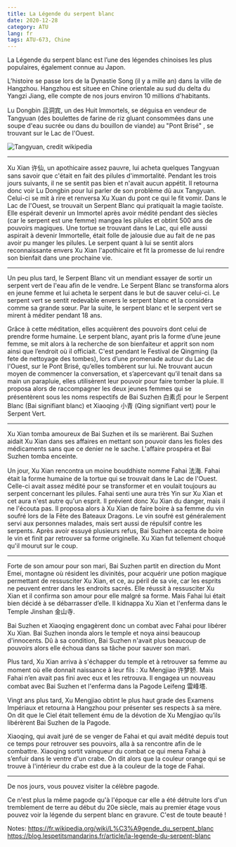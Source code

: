 ```yaml
---
title: La Légende du serpent blanc
date: 2020-12-28
category: ATU
lang: fr
tags: ATU-673, Chine
---
```


La Légende du serpent blanc est l’une des légendes chinoises les plus populaires, également connue au Japon.

L’histoire se passe lors de la Dynastie Song (il y a mille an) dans la ville de Hangzhou.
Hangzhou est situee en Chine orientale au sud du delta du Yangzi Jiang, elle compte de nos jours environ 10 millions d'habitants.

Lu Dongbin 吕洞宾, un des Huit Immortels, se déguisa en vendeur de Tangyuan (des boulettes de farine de riz gluant consommées dans une soupe d'eau sucrée ou dans du bouillon de viande) 
au "Pont Brisé" , se trouvant sur le Lac de l'Ouest. 

![Tangyuan, credit wikipedia](https://upload.wikimedia.org/wikipedia/commons/thumb/3/34/Pumpkin_tangyuan_%28%E6%B1%A4%E5%9C%86%29_with_red_bean_baste_and_black_sesame_fillings.jpg/420px-Pumpkin_tangyuan_%28%E6%B1%A4%E5%9C%86%29_with_red_bean_baste_and_black_sesame_fillings.jpg)

---

Xu Xian 许仙, un apothicaire assez pauvre, lui acheta quelques Tangyuan sans savoir que c'était en fait des pilules d'immortalité. 
Pendant les trois jours suivants, il ne se sentit pas bien et n'avait aucun appétit. 
Il retourna donc voir Lu Dongbin pour lui parler de son problème dû aux Tangyuan. Celui-ci se mit à rire et renversa Xu Xuan du pont ce qui le fit vomir.
Dans le Lac de l'Ouest, se trouvait un Serpent Blanc qui pratiquait la magie taoïste. 
Elle espérait devenir un Immortel après avoir médité pendant des siècles (car le serpent est une femme) mangea les pilules et obtint 500 ans de pouvoirs magiques. 
Une tortue se trouvant dans le Lac, qui elle aussi aspirait à devenir Immortelle, était folle de jalousie due au fait de ne pas avoir pu manger les pilules. 
Le serpent quant à lui se sentit alors reconnaissante envers Xu Xian l'apothicaire et fit la promesse de lui rendre son bienfait dans une prochaine vie. 

---

Un peu plus tard, le Serpent Blanc vit un mendiant essayer de sortir un serpent vert de l'eau afin de le vendre. 
Le Serpent Blanc se transforma alors en jeune femme et lui acheta le serpent dans le but de sauver celui-ci. 
Le serpent vert se sentit redevable envers le serpent blanc et la considéra comme sa grande sœur.
Par la suite, le serpent blanc et le serpent vert se mirent à méditer pendant 18 ans. 

Grâce à cette méditation, elles acquièrent des pouvoirs dont celui de prendre forme humaine.
Le serpent blanc, ayant pris la forme d’une jeune femme, se mit alors à la recherche de son bienfaiteur et apprit son nom ainsi que l’endroit où il officiait.
C'est pendant le Festival de Qingming (la fete de nettoyage des tombes), lors d’une promenade autour du Lac de l'Ouest, sur le Pont Brisé, qu’elles tombèrent sur lui. 
Ne trouvant aucun moyen de commencer la conversation, et s’apercevant qu’il tenait dans sa main un parapluie, elles utilisèrent leur pouvoir pour faire tomber la pluie.
Il proposa alors de raccompagner les deux jeunes femmes qui se présentèrent sous les noms respectifs de Bai Suzhen 白素贞 pour le Serpent Blanc (Bai signifiant blanc) 
et Xiaoqing 小青 (Qing signifiant vert) pour le Serpent Vert.

---

Xu Xian tomba amoureux de Bai Suzhen et ils se marièrent. 
Bai Suzhen aidait Xu Xian dans ses affaires en mettant son pouvoir dans les fioles des médicaments sans que ce denier ne le sache. 
L'affaire prospéra et Bai Suzhen tomba enceinte.

Un jour, Xu Xian rencontra un moine bouddhiste nomme Fahai 法海. 
Fahai était la forme humaine de la tortue qui se trouvait dans le Lac de l'Ouest. 
Celle-ci avait assez médité pour se transformer et en voulait toujours au serpent concernant les pilules. 
Fahai senti une aura très Yin sur Xu Xian et cet aura n'est autre qu'un esprit. 
Il prévient donc Xu Xian du danger, mais il ne l'écouta pas. Il proposa alors à Xu Xian de faire boire à sa femme du vin soufré lors de la Fête des Bateaux Dragons. 
Le vin soufré est généralement servi aux personnes malades, mais sert aussi de répulsif contre les serpents. 
Après avoir essuyé plusieurs refus, Bai Suzhen accepta de boire le vin et finit par retrouver sa forme originelle. Xu Xian fut tellement choqué qu'il mourut sur le coup.

---

Forte de son amour pour son mari, Bai Suzhen partit en direction du Mont Emei, montagne où résident les divinités, 
pour acquérir une potion magique permettant de ressusciter Xu Xian, et ce, au péril de sa vie, car les esprits ne peuvent entrer dans les endroits sacrés. 
Elle réussit à ressusciter Xu Xian et il confirma son amour pour elle malgré sa forme. Mais Fahai lui était bien décidé à se débarrasser d’elle. 
Il kidnappa Xu Xian et l'enferma dans le Temple Jinshan 金山寺. 

Bai Suzhen et Xiaoqing engagèrent donc un combat avec Fahai pour libérer Xu Xian. Bai Suzhen inonda alors le temple et noya ainsi beaucoup d'innocents. 
Dû à sa condition, Bai Suzhen n'avait plus beaucoup de pouvoirs alors elle échoua dans sa tâche pour sauver son mari. 

Plus tard, Xu Xian arriva à s'échapper du temple et à retrouver sa femme au moment où elle donnait naissance à leur fils : Xu Mengjiao 许梦娇. 
Mais Fahai n’en avait pas fini avec eux et les retrouva. Il engagea un nouveau combat avec Bai Suzhen et l'enferma dans la Pagode Leifeng 雷峰塔.

Vingt ans plus tard, Xu Mengjiao obtint le plus haut grade des Examens Impériaux et retourna à Hangzhou pour présenter ses respects à sa mère. 
On dit que le Ciel était tellement ému de la dévotion de Xu Mengjiao qu’ils libérèrent Bai Suzhen de la Pagode. 

Xiaoqing, qui avait juré de se venger de Fahai et qui avait médité depuis tout ce temps pour retrouver ses pouvoirs, alla à sa rencontre afin de le combattre. 
Xiaoqing sortit vainqueur du combat ce qui mena Fahai à s’enfuir dans le ventre d'un crabe. 
On dit alors que la couleur orange qui se trouve à l'intérieur du crabe est due à la couleur de la toge de Fahai.

---

De nos jours, vous pouvez visiter la célèbre pagode. 

Ce n'est plus la même pagode qu'à l'époque car elle a été détruite lors d'un tremblement de terre au début du 20e siècle, mais au premier étage vous pouvez voir la légende du serpent blanc en gravure.
C'est de toute beauté ! 

Notes:
https://fr.wikipedia.org/wiki/L%C3%A9gende_du_serpent_blanc
https://blog.lespetitsmandarins.fr/article/la-legende-du-serpent-blanc
